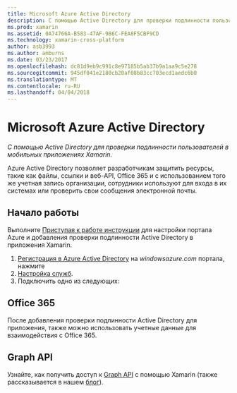 ```yaml
---
title: Microsoft Azure Active Directory
description: С помощью Active Directory для проверки подлинности пользователей в мобильных приложениях Xamarin.
ms.prod: xamarin
ms.assetid: 0A74766A-B583-47AF-986C-FEA8F5CBF9CD
ms.technology: xamarin-cross-platform
author: asb3993
ms.author: amburns
ms.date: 03/23/2017
ms.openlocfilehash: dc81d9eb9c991c8e97185b5ab37b9a1aa9c5e278
ms.sourcegitcommit: 945df041e2180cb20af08b83cc703ecd1aedc6b0
ms.translationtype: MT
ms.contentlocale: ru-RU
ms.lasthandoff: 04/04/2018
---
```

# <a name="microsoft-azure-active-directory"></a>Microsoft Azure Active Directory

_С помощью Active Directory для проверки подлинности пользователей в мобильных приложениях Xamarin._


Azure Active Directory позволяет разработчикам защитить ресурсы, такие как файлы, ссылки и веб-API, Office 365 и с использованием того же учетная запись организации, сотрудники используют для входа в их системах или проверить свои сообщения электронной почты.

## <a name="getting-started"></a>Начало работы

Выполните [Приступая к работе инструкции](~/cross-platform/data-cloud/active-directory/get-started/index.md) для настройки портала Azure и добавления проверки подлинности Active Directory в приложения Xamarin.

1. [Регистрация в Azure Active Directory](~/cross-platform/data-cloud/active-directory/get-started/register.md) на *windowsazure.com* портала, нажмите
2. [Настройка служб](~/cross-platform/data-cloud/active-directory/get-started/configure.md).
3. Подключить одно из следующих:

## <a name="office-365"></a>Office 365

После добавления проверки подлинности Active Directory для приложения, также можно использовать учетные данные для взаимодействия с Office 365.

## <a name="graph-api"></a>Graph API

Узнайте, как получить доступ к [Graph API](~/cross-platform/data-cloud/active-directory/graph.md) с помощью Xamarin (также рассказывается в нашем [блог](http://blog.xamarin.com/authenticate-xamarin-mobile-apps-using-azure-active-directory/)).

